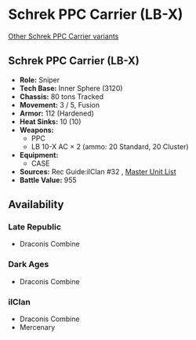 # Schrek PPC Carrier (LB-X) 

[Other Schrek PPC Carrier variants](../schrek_ppc_carrier.md) 

## Schrek PPC Carrier (LB-X) 

- **Role:** Sniper 
- **Tech Base:** Inner Sphere (3120) 
- **Chassis:** 80 tons Tracked 
- **Movement:** 3 / 5, Fusion 
- **Armor:** 112 (Hardened) 
- **Heat Sinks:** 10 (10) 
- **Weapons:** 
  - PPC 
  - LB 10-X AC × 2 (ammo: 20 Standard, 20 Cluster) 
- **Equipment:** 
  - CASE 
- **Sources:** Rec Guide:ilClan #32 , [Master Unit List](http://masterunitlist.info/Unit/Details/9479) 
- **Battle Value:** 955 

## Availability 

### Late Republic 

- Draconis Combine 

### Dark Ages 

- Draconis Combine 

### ilClan 

- Draconis Combine 
- Mercenary 

